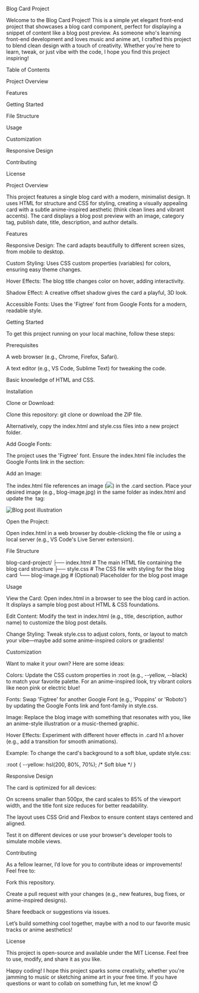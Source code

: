 Blog Card Project

Welcome to the Blog Card Project! This is a simple yet elegant front-end project that showcases a blog card component, perfect for displaying a snippet of content like a blog post preview. As someone who's learning front-end development and loves music and anime art, I crafted this project to blend clean design with a touch of creativity. Whether you're here to learn, tweak, or just vibe with the code, I hope you find this project inspiring!

Table of Contents





Project Overview



Features



Getting Started



File Structure



Usage



Customization



Responsive Design



Contributing



License

Project Overview

This project features a single blog card with a modern, minimalist design. It uses HTML for structure and CSS for styling, creating a visually appealing card with a subtle anime-inspired aesthetic (think clean lines and vibrant accents). The card displays a blog post preview with an image, category tag, publish date, title, description, and author details.

Features





Responsive Design: The card adapts beautifully to different screen sizes, from mobile to desktop.



Custom Styling: Uses CSS custom properties (variables) for colors, ensuring easy theme changes.



Hover Effects: The blog title changes color on hover, adding interactivity.



Shadow Effect: A creative offset shadow gives the card a playful, 3D look.



Accessible Fonts: Uses the 'Figtree' font from Google Fonts for a modern, readable style.

Getting Started

To get this project running on your local machine, follow these steps:

Prerequisites





A web browser (e.g., Chrome, Firefox, Safari).



A text editor (e.g., VS Code, Sublime Text) for tweaking the code.



Basic knowledge of HTML and CSS.

Installation





Clone or Download:





Clone this repository: git clone <repository-url> or download the ZIP file.



Alternatively, copy the index.html and style.css files into a new project folder.



Add Google Fonts:





The project uses the 'Figtree' font. Ensure the index.html file includes the Google Fonts link in the <head> section:

<link rel="preconnect" href="https://fonts.googleapis.com">
<link rel="preconnect" href="https://fonts.gstatic.com" crossorigin>
<link href="https://fonts.googleapis.com/css2?family=Figtree:wght@400;800&display=swap" rel="stylesheet">



Add an Image:





The index.html file references an image (<img src="...">) in the .card section. Place your desired image (e.g., blog-image.jpg) in the same folder as index.html and update the <img> tag:

<img src="blog-image.jpg" alt="Blog post illustration">



Open the Project:





Open index.html in a web browser by double-clicking the file or using a local server (e.g., VS Code's Live Server extension).

File Structure

blog-card-project/
├── index.html       # The main HTML file containing the blog card structure
├── style.css        # The CSS file with styling for the blog card
└── blog-image.jpg   # (Optional) Placeholder for the blog post image

Usage





View the Card: Open index.html in a browser to see the blog card in action. It displays a sample blog post about HTML & CSS foundations.



Edit Content: Modify the text in index.html (e.g., title, description, author name) to customize the blog post details.



Change Styling: Tweak style.css to adjust colors, fonts, or layout to match your vibe—maybe add some anime-inspired colors or gradients!

Customization

Want to make it your own? Here are some ideas:





Colors: Update the CSS custom properties in :root (e.g., --yellow, --black) to match your favorite palette. For an anime-inspired look, try vibrant colors like neon pink or electric blue!



Fonts: Swap 'Figtree' for another Google Font (e.g., 'Poppins' or 'Roboto') by updating the Google Fonts link and font-family in style.css.



Image: Replace the blog image with something that resonates with you, like an anime-style illustration or a music-themed graphic.



Hover Effects: Experiment with different hover effects in .card h1 a:hover (e.g., add a transition for smooth animations).

Example: To change the card's background to a soft blue, update style.css:

:root {
    --yellow: hsl(200, 80%, 70%); /* Soft blue */
}

Responsive Design

The card is optimized for all devices:





On screens smaller than 500px, the card scales to 85% of the viewport width, and the title font size reduces for better readability.



The layout uses CSS Grid and Flexbox to ensure content stays centered and aligned.

Test it on different devices or use your browser's developer tools to simulate mobile views.

Contributing

As a fellow learner, I’d love for you to contribute ideas or improvements! Feel free to:





Fork this repository.



Create a pull request with your changes (e.g., new features, bug fixes, or anime-inspired designs).



Share feedback or suggestions via issues.

Let’s build something cool together, maybe with a nod to our favorite music tracks or anime aesthetics!

License

This project is open-source and available under the MIT License. Feel free to use, modify, and share it as you like.



Happy coding! I hope this project sparks some creativity, whether you're jamming to music or sketching anime art in your free time. If you have questions or want to collab on something fun, let me know! 😊
